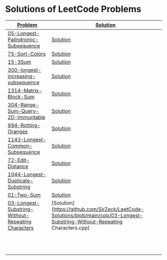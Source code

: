 # Solutions of LeetCode Problems

| [Problem](https://leetcode.com/problemset/all/)                                                                                    | [Solution](https://github.com/SirZeck/LeetCode-Solutions)                                                                     |
| ---------------------------------------------------------------------------------------------------------------------------------- | ----------------------------------------------------------------------------------------------------------------------------- |
| [05-Longest-Palindromic-Subsequence](https://leetcode.com/problems/longest-palindromic-substring/)                                 | [Solution](https://github.com/SirZeck/LeetCode-Solutions/blob/main/cpp/05-Longest-Palindromic-Subsequence.cpp)                |
| [75-Sort-Colors](https://leetcode.com/problems/sort-colors/)                                                                       | [Solution](https://github.com/SirZeck/LeetCode-Solutions/blob/main/cpp/75-Sort-Colors.cpp)                                    |
| [15-3Sum](https://leetcode.com/problems/3sum/)                                                                                     | [Solution](https://github.com/SirZeck/LeetCode-Solutions/blob/main/cpp/15-3Sum.cpp)                                           |
| [300-longest-increasing-subsequence](https://leetcode.com/problems/longest-increasing-subsequence/)                                | [Solution](https://github.com/SirZeck/LeetCode-Solutions/blob/main/cpp/300-Longest-Increasing-Subsequence.cpp)                |
| [1314-Matrix-Block-Sum](https://leetcode.com/problems/matrix-block-sum/)                                                           | [Solution](https://github.com/SirZeck/LeetCode-Solutions/blob/main/cpp/1314-Matrix-Block-Sum.cpp)                             |
| [304-Range-Sum-Query-2D-Immuntable](https://leetcode.com/problems/range-sum-query-2d-immutable/)                                   | [Solution](https://github.com/SirZeck/LeetCode-Solutions/blob/main/cpp/304-Range-Sum-Query-2D-Immuntable.cpp)                 |
| [994-Rotting-Oranges](https://leetcode.com/problems/rotting-oranges/)                                                              | [Solution](https://github.com/SirZeck/LeetCode-Solutions/blob/main/cpp/994-Rotting-Oranges.cpp)                               |
| [1143-Longest-Common-Subsequence](https://leetcode.com/problems/longest-common-subsequence/)                                       | [Solution](https://github.com/SirZeck/LeetCode-Solutions/blob/main/cpp/1143-Longest-Common-Subsequence.cpp)                   |
| [72-Edit-Distance](https://leetcode.com/problems/edit-distance/)                                                                   | [Solution](https://github.com/SirZeck/LeetCode-Solutions/blob/main/cpp/72-Edit-Distance.cpp)                                  |
| [1044-Longest-Duplicate-Substring](https://leetcode.com/problems/longest-duplicate-substring/)                                     | [Solution](https://github.com/SirZeck/LeetCode-Solutions/blob/main/cpp/1044-Longest-Duplicate-Substring.cpp)                  |
| [01-Two-Sum](https://leetcode.com/problems/two-sum/)                                                                               | [Solution](https://github.com/SirZeck/LeetCode-Solutions/blob/main/cpp/01-Two-Sum.cpp)                                        |
| [03-Longest-Substring-Without-Repeating Characters](https://leetcode.com/problems/longest-substring-without-repeating-characters/) | [Solution](https://github.com/SirZeck/LeetCode-Solutions/blob/main/cpp/03-Longest-Substring-Without-Repeating Characters.cpp) |
| []()                                                                                                                               | []()                                                                                                                          |
| []()                                                                                                                               | []()                                                                                                                          |
| []()                                                                                                                               | []()                                                                                                                          |
| []()                                                                                                                               | []()                                                                                                                          |
| []()                                                                                                                               | []()                                                                                                                          |
| []()                                                                                                                               | []()                                                                                                                          |
| []()                                                                                                                               | []()                                                                                                                          |
| []()                                                                                                                               | []()                                                                                                                          |
| []()                                                                                                                               | []()                                                                                                                          |
| []()                                                                                                                               | []()                                                                                                                          |
| []()                                                                                                                               | []()                                                                                                                          |
| []()                                                                                                                               | []()                                                                                                                          |

